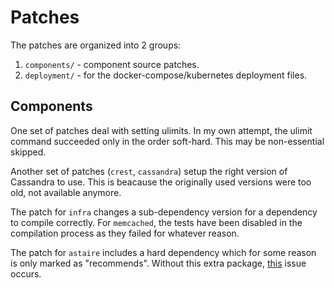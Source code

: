 # Patches

The patches are organized into 2 groups:

1. `components/` - component source patches.
2. `deployment/` - for the docker-compose/kubernetes deployment files.

## Components

One set of patches deal with setting ulimits. In my own attempt, the ulimit command succeeded only in the order soft-hard. This may be non-essential skipped.

Another set of patches (`crest`, `cassandra`) setup the right version of Cassandra to use. This is beacause the originally used versions were too old, not available anymore.

The patch for `infra` changes a sub-dependency version for a dependency to compile correctly. For `memcached`, the tests have been disabled in the compilation process as they failed for whatever reason.

The patch for `astaire` includes a hard dependency which for some reason is only marked as "recommends". Without this extra package, [this](https://github.com/Metaswitch/clearwater-docker/issues/80) issue occurs.
